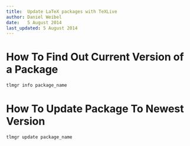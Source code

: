 ```yaml
---
title:  Update LaTeX packages with TeXLive
author: Daniel Weibel
date:   5 August 2014
last_updated: 5 August 2014
---
```


# How To Find Out Current Version of a Package

~~~bash
tlmgr info package_name
~~~

# How To Update Package To Newest Version

~~~bash
tlmgr update package_name
~~~
